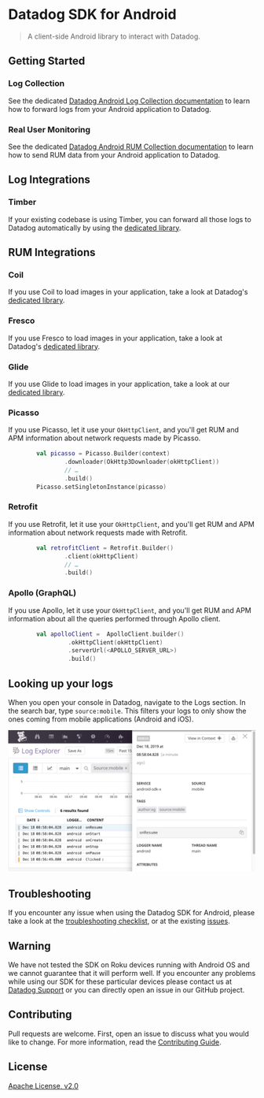 # Datadog SDK for Android

> A client-side Android library to interact with Datadog.

## Getting Started

### Log Collection

See the dedicated [Datadog Android Log Collection documentation](http://docs.datadoghq.com/logs/log_collection/android) to learn how to forward logs from your Android application to Datadog.

### Real User Monitoring

See the dedicated [Datadog Android RUM Collection documentation](https://docs.datadoghq.com/real_user_monitoring/android/) to learn how to send RUM data from your Android application to Datadog.

## Log Integrations

### Timber

If your existing codebase is using Timber, you can forward all those logs to  Datadog automatically by using the [dedicated library](timber_integration.md).

## RUM Integrations

### Coil

If you use Coil to load images in your application, take a look at Datadog's [dedicated library](dd-sdk-android-coil/README.md).

### Fresco

If you use Fresco to load images in your application, take a look at Datadog's [dedicated library](dd-sdk-android-fresco/README.md).

### Glide

If you use Glide to load images in your application, take a look at our [dedicated library](dd-sdk-android-glide/README.md).

### Picasso

If you use Picasso, let it use your `OkHttpClient`, and you'll get RUM and APM information about network requests made by Picasso.

```kotlin
        val picasso = Picasso.Builder(context)
                .downloader(OkHttp3Downloader(okHttpClient))
                // …
                .build()
        Picasso.setSingletonInstance(picasso)
```

### Retrofit

If you use Retrofit, let it use your `OkHttpClient`, and you'll get RUM and APM information about network requests made with Retrofit.

```kotlin
        val retrofitClient = Retrofit.Builder()
                .client(okHttpClient)
                // …
                .build()
```

### Apollo (GraphQL)

If you use Apollo, let it use your `OkHttpClient`, and you'll get RUM and APM information about all the queries performed through Apollo client.

```kotlin
        val apolloClient =  ApolloClient.builder()
                 .okHttpClient(okHttpClient)
                 .serverUrl(<APOLLO_SERVER_URL>)
                 .build()
```

## Looking up your logs

When you open your console in Datadog, navigate to the Logs section. In the search bar, type `source:mobile`. This filters your logs to only show the ones coming from mobile applications (Android and iOS).

![Datadog Mobile Logs](docs/images/screenshot.png)

## Troubleshooting

If you encounter any issue when using the Datadog SDK for Android, please take a look at 
the [troubleshooting checklist](docs/TROUBLESHOOTING.md), or at 
the existing [issues](https://github.com/DataDog/dd-sdk-android/issues?q=is%3Aissue).

## Warning

We have not tested the SDK on Roku devices running with Android OS and we cannot guarantee that it will perform well.
If you encounter any problems while using our SDK for these particular devices please contact us at [Datadog Support](https://docs.datadoghq.com/help/)
or you can directly open an issue in our GitHub project.

## Contributing

Pull requests are welcome. First, open an issue to discuss what you would like to change. For more information, read the [Contributing Guide](CONTRIBUTING.md).

## License

[Apache License, v2.0](LICENSE)
